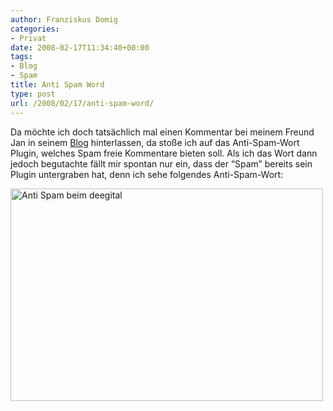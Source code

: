 ```yaml
---
author: Franziskus Domig
categories:
- Privat
date: 2008-02-17T11:34:40+00:00
tags:
- Blog
- Spam
title: Anti Spam Word
type: post
url: /2008/02/17/anti-spam-word/
---
```


Da möchte ich doch tatsächlich mal einen Kommentar bei meinem Freund Jan in seinem [Blog][1] hinterlassen, da stoße ich auf das Anti-Spam-Wort Plugin, welches Spam freie Kommentare bieten soll. Als ich das Wort dann jedoch begutachte fällt mir spontan nur ein, dass der &#8220;Spam&#8221; bereits sein Plugin untergraben hat, denn ich sehe folgendes Anti-Spam-Wort:

[<img src="/uploads/2008/02/deegital_comments.png" rel="attachment wp-att-18" alt="Anti Spam beim deegital" title="deegital_comments" class="align-none" height="340" width="500" />][2]

 [1]: http://www.deegital.de
 [2]: /uploads/2008/02/deegital_comments.png
